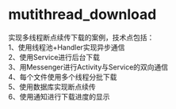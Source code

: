 # mutithread_download
实现多线程断点续传下载的案例，技术点包括：<br/>
 1、使用线程池+Handler实现异步通信<br/>
 2、使用Service进行后台下载<br/>
 3、用Messenger进行Activity与Service的双向通信<br/>
 4、每个文件使用多个线程分批下载<br/>
 5、使用数据库实现断点续传<br/>
 6、使用通知进行下载进度的显示
